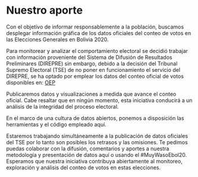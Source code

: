 # Nuestro aporte
Con el objetivo de informar responsablemente a la población, buscamos desplegar información gráfica de los datos oficiales del conteo de votos en las Elecciones Generales en Bolivia 2020. 

Para monitorear y analizar el comportamiento electoral se decidió trabajar con información proveniente del Sistema de Difusión de Resultados Preliminares (DIREPRE) sin embargo, debido a la decisión del Tribunal Supremo Electoral (TSE) de no poner en funcionamiento el servicio del DIREPRE, se ha optado por emplear los datos del conteo oficial de votos disponibles en: [OEP](https://computo.oep.org.bo/)   

Publicaremos datos y visualizaciones a medida que avance el conteo oficial. Cabe resaltar que en ningún momento, esta iniciativa conducirá a un análisis de la integridad del proceso electoral.
 
En el marco de una cultura de datos abiertos, ponemos a disposición las herramientas y el código empleado aquí. 

Estaremos trabajando simultáneamente a la publicación de datos oficiales del TSE por lo tanto son posibles los retrasos y las omisiones. Te pedimos puedas colaborar con la difusión, comentarios y aportes a nuestra metodología y presentación de datos aquí o usando el #MuyWasoEbol20.  Esperamos que nuestra iniciativa contribuya abiertamente al monitoreo, exploración y análisis del conteo de votos en estas elecciones.
